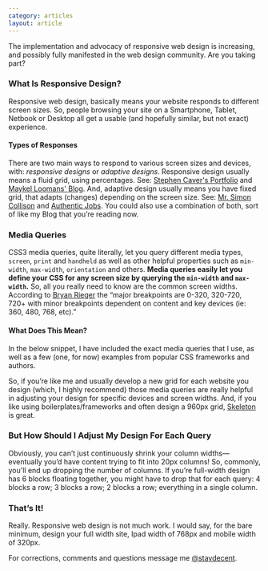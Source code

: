```yaml
---
category: articles
layout: article
---
```


<p class="big">The implementation and advocacy of responsive web
design is increasing, and possibly fully manifested in the web design
community. Are you taking part?</p>

### What Is Responsive Design?

Responsive web design, basically means your website responds to
different screen sizes. So, people browsing your site on a Smartphone,
Tablet, Netbook or Desktop all get a usable (and hopefully similar,
but not exact) experience.

#### Types of Responses

There are two main ways to respond to various screen sizes and
devices, with: *responsive designs* or *adaptive designs*. Responsive
design usually means a fluid grid, using percentages. See: [Stephen
Caver's Portfolio](http://stephencaver.com/) and [Maykel Loomans'
Blog](http://www.miekd.com/). And, adaptive design usually means you
have fixed grid, that adapts (changes) depending on the screen size.
See: [Mr. Simon Collison](http://colly.com/) and  [Authentic
Jobs](http://www.authenticjobs.com/). You could also use a combination
of both, sort of like my Blog that you’re reading now.

### Media Queries

CSS3 media queries, quite literally, let you query different media
types, `screen`, `print` and `handheld` as well as other helpful
properties such as `min-width`, `max-width`, `orientation` and others.
**Media queries easily let you define your CSS for any screen size by
querying the `min-width` and `max-width`.** So, all you really need to
know are the common screen widths. According to [Bryan
Rieger](https://twitter.com/#!/bryanrieger/status/75597655870406656)
the “major breakpoints are 0-320, 320-720, 720+ with minor
breakpoints dependent on content and key devices (ie: 360, 480, 768,
etc).”

#### What Does This Mean?

In the below snippet, I have included the exact media queries that I
use, as well as a few (one, for now) examples from popular CSS
frameworks and authors.
<script src="https://gist.github.com/1021805.js?file=media_queries.css"></script>

So, if you’re like me and usually develop a new grid for each
website you design (which, I highly recommend) those media queries are
really helpful in adjusting your design for specific devices and
screen widths. And, if you like using boilerplates/frameworks and
often design a 960px grid, [Skeleton](http://getskeleton.com) is
great.

### But How Should I Adjust My Design For Each Query

Obviously, you can’t just continuously shrink your column
widths—eventually you’d have content trying to fit into
20px columns! So, commonly, you'll end up dropping the number of
columns. If you’re full-width design has 6 blocks floating
together, you might have to drop that for each query: 4 blocks a row;
3 blocks a row; 2 blocks a row; everything in a single column.

### That’s It!

Really. Responsive web design is not much work. I would say, for the
bare minimum, design your full width site, Ipad width of 768px and
mobile width of 320px.

For corrections, comments and questions message me
[@staydecent](http://twitter.com/staydecent).